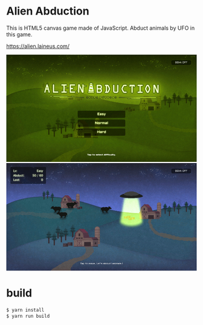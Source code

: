 # Alien Abduction

This is HTML5 canvas game made of JavaScript.
Abduct animals by UFO in this game.

https://alien.laineus.com/

![ScreenShot1](ss1.png)
![ScreenShot2](ss2.png)

# build

```
$ yarn install
$ yarn run build
```
